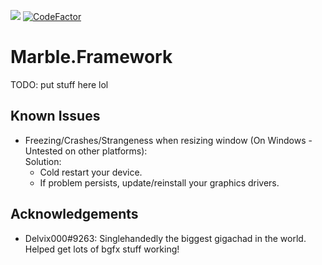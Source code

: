 <a href="https://github.com/InsertAReallyCreativeNameHere/Marble.Framework/issues"><img src="https://img.shields.io/github/issues/InsertAReallyCreativeNameHere/Marble.Framework"/></a>
[![CodeFactor](https://www.codefactor.io/repository/github/insertareallycreativenamehere/marble.framework/badge)](https://www.codefactor.io/repository/github/insertareallycreativenamehere/marble.framework)

# Marble.Framework
TODO: put stuff here lol

## Known Issues
 - Freezing/Crashes/Strangeness when resizing window (On Windows - Untested on other platforms):   
   Solution:
    - Cold restart your device.
    - If problem persists, update/reinstall your graphics drivers.

## Acknowledgements
 - Delvix000#9263: Singlehandedly the biggest gigachad in the world. Helped get lots of bgfx stuff working!
